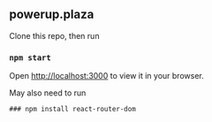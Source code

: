 ## powerup.plaza

Clone this repo, then run

### `npm start`

Open [http://localhost:3000](http://localhost:3000) to view it in your browser.

May also need to run

`### npm install react-router-dom`



